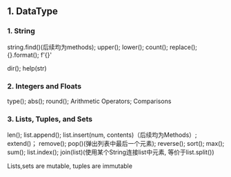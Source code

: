 

## 1. DataType

### 1. String 
string.find()(后续均为methods); upper(); lower(); count(); replace(); {}.format(); f'{}'

dir(); help(str)

### 2. Integers and Floats

type(); abs(); round(); Arithmetic Operators; Comparisons

### 3. Lists, Tuples, and Sets

len(); list.append(); list.insert(num, contents)（后续均为Methods）; extend()； remove(); pop()(弹出列表中最后一个元素);
reverse(); sort(); 
max(); sum(); list.index(); join(list)(使用某个String连接list中元素, 等价于list.split())

Lists,sets are mutable, tuples are immutable
